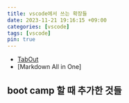 ```yaml
---
title: vscode에서 쓰는 확장들
date: 2023-11-21 19:16:15 +09:00
categories: [vscode]
tags: [vscode]
pin: true
---
```

* [TabOut](https://marketplace.visualstudio.com/items?itemName=albert.TabOut)
* [Markdown All in One]

## boot camp 할 때 추가한 것들